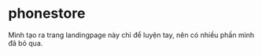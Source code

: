 # phonestore
Mình tạo ra trang landingpage này chỉ để luyện tay, nên có nhiều phần mình đã bỏ qua. 
